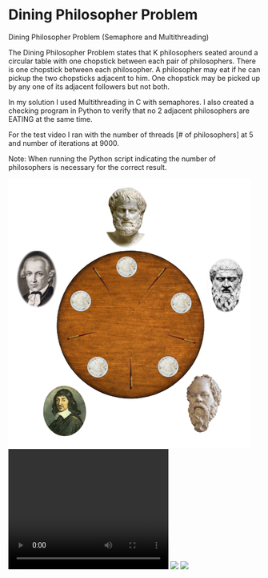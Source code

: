 # Dining Philosopher Problem
Dining Philosopher Problem (Semaphore and Multithreading)

The Dining Philosopher Problem states that K philosophers seated around a circular 
table with one chopstick between each pair of philosophers. 
There is one chopstick between each philosopher. 
A philosopher may eat if he can pickup the two chopsticks adjacent to him. 
One chopstick may be picked up by any one of its adjacent followers but not both.

In my solution I used Multithreading in C with semaphores. 
I also created a checking program in Python to verify that no 2 adjacent philosophers are 
EATING at the same time.

For the test video I ran with the number of threads [# of philosophers] at 5
and number of iterations at 9000. 

Note:
When running the Python script indicating the number of philosophers is necessary for the correct result.

<img src="/Images/dining_phil.png"></img>
<video width="320" height="240" controls>
  <source src="https://drive.google.com/open?id=1uP293kCbHgWahYEtaQsTWEm0xdZpCH_E" type="video/mp4">
</video>
<img src="/Video/dining_phil_ex1.mp4"></img>
<img src="/Images/chopstick_3.PNG"></img>

